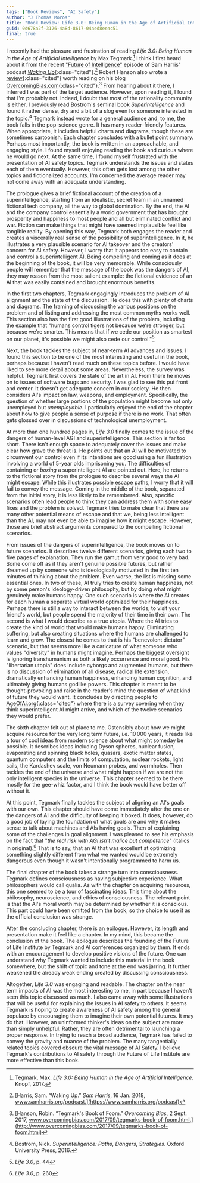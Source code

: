 ```yaml
---
tags: ["Book Reviews", "AI Safety"]
author: "J Thomas Moros"
title: "Book Review: Life 3.0: Being Human in the Age of Artificial Intelligence"
guid: 0d678a2f-3126-4a8d-8617-04aed8eeac51
final: true
---
```

I recently had the pleasure and frustration of reading *Life 3.0: Being Human in the Age of Artificial Intelligence* by Max Tegmark.[^Life] I think I first heard about it from the recent ["Future of Intelligence"](https://www.samharris.org/podcast/item/the-future-of-intelligence) episode of Sam Harris' podcast [*Waking Up*](https://www.samharris.org/podcast){:class="cited"}.[^Waking] Robert Hanson also wrote a [review](http://www.overcomingbias.com/2017/09/tegmarks-book-of-foom.html){:class="cited"} worth reading on his blog [OvercomingBias.com](http://www.overcomingbias.com){:class="cited"}.[^Hanson] From hearing about it there, I inferred I was part of the target audience.  However, upon reading it, I found that I'm probably not. Indeed, I doubt that most of the rationality community is either. I previously read Bostrom's seminal book *Superintelligence* and found it rather dense, dry and a bit of a slog even for someone interested in the topic.[^SI] Tegmark instead wrote for a general audience and, to me, the book falls in the pop-science genre. It has many reader-friendly features. When appropriate, it includes helpful charts and diagrams, though these are sometimes cartoonish. Each chapter concludes with a bullet point summary. Perhaps most importantly, the book is written in an approachable, and engaging style. I found myself enjoying reading the book and curious where he would go next. At the same time, I found myself frustrated with the presentation of AI safety topics. Tegmark understands the issues and states each of them eventually. However, this often gets lost among the other topics and fictionalized accounts. I'm concerned the average reader may not come away with an adequate understanding.

The prologue gives a brief fictional account of the creation of a superintelligence, starting from an idealistic, secret team in an unnamed fictional tech company, all the way to global domination. By the end, the AI and the company control essentially a world government that has brought prosperity and happiness to most people and all but eliminated conflict and war. Fiction can make things that might have seemed implausible feel like tangible reality. By opening this way, Tegmark both engages the reader and creates a viscerally real sense of the possibility of superintelligence. In it, he illustrates a very plausible scenario for AI takeover and the creators' concern for AI safety. However, I worry that it appears too easy to contain and control a superintelligent AI. Being compelling and coming as it does at the beginning of the book, it will be very memorable. While consciously people will remember that the message of the book was the dangers of AI, they may reason from the most salient example: the fictional evidence of an AI that was easily contained and brought enormous benefits.

In the first two chapters, Tegmark engagingly introduces the problem of AI alignment and the state of the discussion. He does this with plenty of charts and diagrams. The framing of discussing the various positions on the problem and of listing and addressing the most common myths works well. This section also has the first good illustrations of the problem, including the example that "humans control tigers not because we're stronger, but because we're smarter. This means that if we cede our position as smartest on our planet, it's possible we might also cede our control."[^tigers]

Next, the book tackles the subject of near-term AI advances and issues. I found this section to be one of the most interesting and useful in the book, perhaps because I haven't read much on these topics before. I would have liked to see more detail about some areas. Nevertheless, the survey was helpful. Tegmark first covers the state of the art in AI. From there he moves on to issues of software bugs and security. I was glad to see this put front and center. It doesn't get adequate concern in our society. He then considers AI's impact on law, weapons, and employment. Specifically, the question of whether large portions of the population might become not only unemployed but *unemployable*. I particularly enjoyed the end of the chapter about how to give people a sense of purpose if there is no work. That often gets glossed over in discussions of technological unemployment.

At more than one hundred pages in, *Life 3.0* finally comes to the issue of the dangers of human-level AGI and superintelligence. This section is far too short. There isn't enough space to adequately cover the issues and make clear how grave the threat is. He points out that an AI will be motivated to circumvent our control even if its intentions are good using a fun illustration involving a world of 5-year olds imprisoning you. The difficulties of containing or *boxing* a superintelligent AI are pointed out. Here, he returns to the fictional story from the prologue to describe several ways the AI might escape. While this illustrates possible escape paths, I worry that it will fail to convey the message. Coming in the middle of the book, separated from the initial story, it is less likely to be remembered. Also, specific scenarios often lead people to think they can address them with some easy fixes and the problem is solved. Tegmark tries to make clear that there are many other potential means of escape and that we, being less intelligent than the AI, may not even be able to imagine how it might escape. However, those are brief abstract arguments compared to the compelling fictional scenarios.

From issues of the dangers of superintelligence, the book moves on to future scenarios. It describes twelve different scenarios, giving each two to five pages of explanation. They run the gamut from very good to very bad. Some come off as if they aren't genuine possible futures, but rather dreamed up by someone who is ideologically motivated in the first ten minutes of thinking about the problem. Even worse, the list is missing some essential ones. In two of these, AI truly tries to create human happiness, not by some person's ideology-driven philosophy, but by doing what might genuinely make humans happy. One such scenario is where the AI creates for each human a separate virtual world optimized for their happiness. Perhaps there is still a way to interact between the worlds, to visit your friend's world, but people spend the majority of their time in their own. The second is what I would describe as a true utopia. Where the AI tries to create the kind of world that would make humans happy. Eliminating suffering, but also creating situations where the humans are challenged to learn and grow. The closest he comes to that is his "benevolent dictator" scenario, but that seems more like a caricature of what someone who values "diversity" in humans might imagine. Perhaps the biggest oversight is ignoring transhumanism as both a likely occurrence and moral good. His "libertarian utopia" does include cyborgs and augmented humans, but there is no discussion of elimination of all disease, radical life extension, dramatically enhancing human happiness, enhancing human cognition, and ultimately giving humans godlike powers. This chapter is meant to be thought-provoking and raise in the reader's mind the question of what kind of future they would want. It concludes by directing people to [AgeOfAi.org](http://AgeOfAi.org){:class="cited"} where there is a survey covering when they think superintelligent AI might arrive, and which of the twelve scenarios they would prefer.

The sixth chapter felt out of place to me. Ostensibly about how we might acquire resource for the very long term future, i.e. 10&thinsp;000 years, it reads like a tour of cool ideas from modern science about what might someday be possible. It describes ideas including Dyson spheres, nuclear fusion, evaporating and spinning black holes, quasars, exotic matter states, quantum computers and the limits of computation, nuclear rockets, light sails, the Kardashev scale, von Neumann probes, and wormholes. Then tackles the end of the universe and what might happen if we are not the only intelligent species in the universe. This chapter seemed to be there mostly for the gee-whiz factor, and I think the book would have better off without it.

At this point, Tegmark finally tackles the subject of aligning an AI's goals with our own. This chapter should have come immediately after the one on the dangers of AI and the difficulty of keeping it boxed. It does, however, do a good job of laying the foundation of what goals are and why it makes sense to talk about machines and AIs having goals. Then of explaining some of the challenges in goal alignment. I was pleased to see his emphasis on the fact that "*the real risk with AGI isn't malice but competence*" (italics in original).[^competence] That is to say, that an AI that was excellent at optimizing something slightly different from what we wanted would be extremely dangerous even though it wasn't intentionally programmed to harm us.

The final chapter of the book takes a strange turn into consciousness. Tegmark defines consciousness as having subjective experience. What philosophers would call qualia. As with the chapter on acquiring resources, this one seemed to be a tour of fascinating ideas. This time about the philosophy, neuroscience, and ethics of consciousness. The relevant point is that the AI's moral worth may be determined by whether it is conscious. This part could have been omitted from the book, so the choice to use it as the official conclusion was strange.

After the concluding chapter, there is an epilogue. However, its length and presentation make it feel like a chapter. In my mind, this became the conclusion of the book. The epilogue describes the founding of the Future of Life Institute by Tegmark and AI conferences organized by them. It ends with an encouragement to develop positive visions of the future. One can understand why Tegmark wanted to include this material in the book somewhere, but the shift of topic and tone at the end was jarring. It further weakened the already weak ending created by discussing consciousness.

Altogether, *Life 3.0* was engaging and readable. The chapter on the near term impacts of AI was the most interesting to me, in part because I haven't seen this topic discussed as much. I also came away with some illustrations that will be useful for explaining the issues in AI safety to others. It seems Tegmark is hoping to create awareness of AI safety among the general populace by encouraging them to imagine their own potential futures. It may do that. However, an uninformed thinker's ideas on the subject are more than simply unhelpful. Rather, they are often detrimental to launching a proper response. In trying to reach a broad audience, Tegmark has failed to convey the gravity and nuance of the problem. The many tangentially related topics covered obscure the vital message of AI Safety. I believe Tegmark's contributions to AI safety through the Future of Life Institute are more effective than this book.

[^Life]: Tegmark, Max. *Life 3.0: Being Human in the Age of Artificial Intelligence*. Knopf, 2017.
[^SI]: Bostrom, Nick. *Superintelligence: Paths, Dangers, Strategies*. Oxford University Press, 2016.
[^tigers]: *Life 3.0*, p. 44
[^competence]: *Life 3.0*, p. 260
[^Waking]: [Harris, Sam. “Waking Up.” *Sam Harris*, 16 Jan. 2018, www.samharris.org/podcast.](https://www.samharris.org/podcast)
[^Hanson]: [Hanson, Robin. “Tegmark's Book of Foom.” *Overcoming Bias*, 2 Sept. 2017, www.overcomingbias.com/2017/09/tegmarks-book-of-foom.html.](http://www.overcomingbias.com/2017/09/tegmarks-book-of-foom.html)
